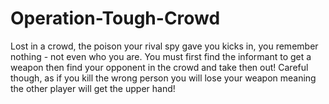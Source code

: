 # Operation-Tough-Crowd

Lost in a crowd, the poison your rival spy gave you kicks in, you remember nothing - not even who you are. You must first find the informant to get a weapon then find your opponent in the crowd and take then out! Careful though, as if you kill the wrong person you will lose your weapon meaning the other player will get the upper hand!

